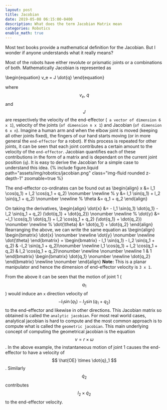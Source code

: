 ```yaml
---
layout: post
title: Jacobian
date: 2019-05-08 06:15:00-0400
description: What does the term Jacobian Matrix mean
categories: Robotics
enable_math: true
---
```


<!-- /*<div style="text-align: justify"> */ -->
Most text books provide a mathematical definition for the Jacobian. But I wonder if anyone understands what it really means? <br/>

Most of the robots have either revolute or prismatic joints or a combinations of both. Mathematically Jacobian is represented as 
<!-- </div> -->
\begin{equation}
   v_e = J \dot{q}
\end{equation}

where $$v_e, ~\dot{q}$$ and $$J$$  are respectively the velocity of the end-effector (` a vector of dimension 6 x 1`), velocity of the joints (`of dimension n x 1`) and Jacobian (`of dimension 6 x n`). Imagine a human arm and when the elbow joint is moved (keeping all other joints fixed), the fingers of our hand starts moving (or in more general the `end-effector` for a robot). If this process is repeated for other joints, it can be seen that each joint contributes a certain amount to the velocity of the `end-effector`. Jacobian quantifies each of these contributions in the form of a matrix and is dependant on the current joint position (`q`). It is easy to derive the Jacobian for a simple case to understand this idea.
{% include figure.liquid path="assets/img/robotics/jacobian.png" class="img-fluid rounded z-depth-1" zoomable=true %}

The end-effector co-ordinates can be found out as
\begin{align}
   x &= l_1 \cos(q_1) + l_2 \cos(q_1 + q_2) \nonumber \newline
   %
   y &= l_1 \sin(q_1) + l_2 \sin(q_1 + q_2) \nonumber \newline
   %
   \theta &= q_1 + q_2
\end{align}

On taking the derivatives, 
\begin{align}
   \dot{x} &= - l_1 \sin(q_1) \dot{q_1} - l_2 \sin(q_1 + q_2) (\dot{q_1} + \dot{q_2}) \nonumber \newline
   %
   \dot{y} &= ~l_1 \cos(q_1) \dot{q_1} + l_2 \cos(q_1 + q_2) (\dot{q_1} + \dot{q_2}) \nonumber \newline
   %
   \dot{\theta} &= \dot{q_1} + \dot{q_2}
\end{align}
Rearranging the above, we can write the same equation as
\begin{align}
   \begin{bmatrix}
      \dot{x} \nonumber \newline
      \dot{y} \nonumber \newline
      \dot{\theta}
   \end{bmatrix} =     \begin{bmatrix}
                           - l_1 \sin(q_1) - l_2 \sin(q_1 + q_2) & -l_2 \sin(q_1 + q_2)\nonumber \newline
                             l_1 \cos(q_1) + l_2 \cos(q_1 + q_2) & l_2 \cos(q_1 + q_2)\nonumber \newline \nonumber \newline
                                    1 & 1
                        \end{bmatrix}
                        \begin{bmatrix}
                              \dot{q_1} \nonumber \newline
                              \dot{q_2}
                        \end{bmatrix} \newline \nonumber
\end{align}
**Note:** This is a planar manipulator and hence the dimension of end-effector velocity is `3 x 1`. <br/>

From the above it can be seen that the motion of joint 1 ($$q_1$$) would induce an `x` direction velocity of $$ - l_1 \sin(q_1) - l_2 \sin(q_1 + q_2) $$ to the end-effector and likewise in other directions. This Jacobian matrix so obtained is called the `analytic jacobian`. For most real world cases, analytical jacobian is hard to compute and the most common approach is to compute what is called the `geometric jacobian`. This main underlying concept of computing the geometrical jacobian is the equation $$ v = r \times \omega $$. In the above example, the instantaneous motion of joint 1 causes the end-effector to have a velocity of $$ \hat{OE} \times \dot{q}_1 $$. Similarly $$ \dot{q}_2 $$ contributes $$ l_2 \times \dot{q}_2 $$ to the end-effector velocity.

